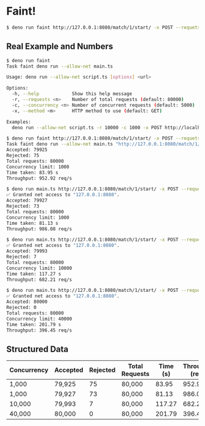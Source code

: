 # Faint!

```sh
$ deno run faint http://127.0.0.1:8080/match/1/start/ -x POST --requets 80000 --concurrency 1000
```

## Real Example and Numbers

```sh
$ deno run faint
Task faint deno run --allow-net main.ts

Usage: deno run --allow-net script.ts [options] <url>

Options:
  -h, --help            Show this help message
  -r, --requests <n>    Number of total requests (default: 80000)
  -c, --concurrency <n> Number of concurrent requests (default: 5000)
  -x, --method <m>      HTTP method to use (default: GET)

Examples:
  deno run --allow-net script.ts -r 10000 -c 1000 -x POST http://localhost:8080

$ deno run faint http://127.0.0.1:8080/match/1/start/ -x POST --requets 80000 --concurrency 1000
Task faint deno run --allow-net main.ts "http://127.0.0.1:8080/match/1/start/" "-x" "POST" "--requets" "80000" "--concurrency" "1000"
Accepted: 79925
Rejected: 75
Total requests: 80000
Concurrency limit: 1000
Time taken: 83.95 s
Throughput: 952.92 req/s

$ deno run main.ts http://127.0.0.1:8080/match/1/start/ -x POST --requets 80000 --concurrency 1000 
✅ Granted net access to "127.0.0.1:8080".
Accepted: 79927
Rejected: 73
Total requests: 80000
Concurrency limit: 1000
Time taken: 81.13 s
Throughput: 986.08 req/s

$ deno run main.ts http://127.0.0.1:8080/match/1/start/ -x POST --requets 80000 --concurrency 10000
✅ Granted net access to "127.0.0.1:8080".
Accepted: 79993
Rejected: 7
Total requests: 80000
Concurrency limit: 10000
Time taken: 117.27 s
Throughput: 682.21 req/s

$ deno run main.ts http://127.0.0.1:8080/match/1/start/ -x POST --requets 80000 --concurrency 40000
✅ Granted net access to "127.0.0.1:8080".
Accepted: 80000
Rejected: 0
Total requests: 80000
Concurrency limit: 40000
Time taken: 201.79 s
Throughput: 396.45 req/s
```

## Structured Data

| Concurrency | Accepted | Rejected | Total Requests | Time (s) | Throughput (req/s) |
| ----------- | -------- | -------- | -------------- | -------- | ------------------ |
| 1,000       | 79,925   | 75       | 80,000         | 83.95    | 952.92             |
| 1,000       | 79,927   | 73       | 80,000         | 81.13    | 986.08             |
| 10,000      | 79,993   | 7        | 80,000         | 117.27   | 682.21             |
| 40,000      | 80,000   | 0        | 80,000         | 201.79   | 396.45             |
